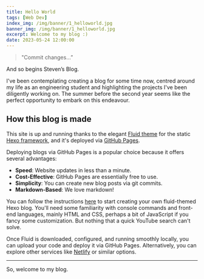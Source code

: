 ```yaml
---
title: Hello World
tags: [Web Dev]
index_img: /img/banner/1_helloworld.jpg
banner_img: /img/banner/1_helloworld.jpg
excerpt: Welcome to my blog :)
date: 2023-05-24 12:00:00
---
```

> "Commit changes...”

And so begins Steven’s Blog.

I've been contemplating creating a blog for some time now, centred around my life as an engineering student and highlighting the projects I've been diligently working on. The summer before the second year seems like the perfect opportunity to embark on this endeavour.

## How this blog is made
This site is up and running thanks to the elegant [Fluid theme](https://hexo.fluid-dev.com/docs/en/) for the static [Hexo framework](https://hexo.io/index.html), and it's deployed via [GitHub Pages](https://pages.github.com/).

Deploying blogs via GitHub Pages is a popular choice because it offers several advantages:
* **Speed**: Website updates in less than a minute.
* **Cost-Effective**: GitHub Pages are essentially free to use.
* **Simplicity**: You can create new blog posts via git commits.
* **Markdown-Based**: We love markdown!

You can follow the instructions [here](https://hexo.fluid-dev.com/docs/en/start/) to start creating your own fluid-themed Hexo blog. You'll need some familiarity with console commands and front-end languages, mainly HTML and CSS, perhaps a bit of JavaScript if you fancy some customization. But nothing that a quick YouTube search can't solve.

Once Fluid is downloaded, configured, and running smoothly locally, you can upload your code and deploy it via GitHub Pages. Alternatively, you can explore other services like [Netlify](https://www.netlify.com/) or similar options.

---

So, welcome to my blog.
